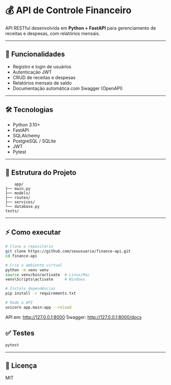 # 💰 API de Controle Financeiro

API RESTful desenvolvida em **Python + FastAPI** para gerenciamento de receitas e despesas, com relatórios mensais.

---

## 🚀 Funcionalidades
- Registro e login de usuários
- Autenticação JWT
- CRUD de receitas e despesas
- Relatórios mensais de saldo
- Documentação automática com Swagger (OpenAPI)

---

## 🛠️ Tecnologias
- Python 3.10+
- FastAPI
- SQLAlchemy
- PostgreSQL / SQLite
- JWT
- Pytest

---

## 📂 Estrutura do Projeto
```
    app/
├── main.py
├── models/
├── routes/
├── services/
└── database.py
tests/
```

---

## ⚡ Como executar
```bash
# Clone o repositório
git clone https://github.com/seuusuario/finance-api.git
cd finance-api

# Crie o ambiente virtual
python -m venv venv
source venv/bin/activate  # Linux/Mac
venv\Scripts\activate     # Windows

# Instale dependências
pip install -r requirements.txt

# Rode a API
uvicorn app.main:app --reload
```

API em: http://127.0.0.1:8000
Swagger: http://127.0.0.1:8000/docs

## ✅ Testes
```bash
pytest
```

---

## 📜 Licença
MIT